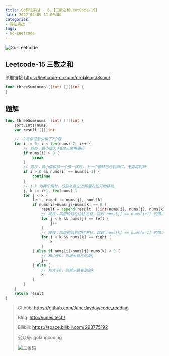 ```yaml
---
title: Go算法实战 - 8.【三数之和LeetCode-15】
date: 2022-04-09 11:00:00
categories: 
- 算法实战
tags:
- Go-Leetcode
---
```


![Go-Leetcode](https://i.loli.net/2021/07/10/SbG3k5XFRlsJdOV.jpg)

## Leetcode-15 三数之和

原题链接 https://leetcode-cn.com/problems/3sum/

```go
func threeSum(nums []int) [][]int {
}
```

<!-- more -->

## 题解

```go
func threeSum(nums []int) [][]int {
	sort.Ints(nums)
	var result [][]int

	// -2是保证至少留下2个数
	for i := 0; i < len(nums)-2; i++ {
		// 剪枝：最小值大于0时无需再遍历
		if nums[i] > 0 {
			break
		}
		// 剪枝：最小值和前一个值一样时，上一个循环已经判断过，无需再判断
		if i > 0 && nums[i] == nums[i-1] {
			continue
		}
		// j,k 为两个指针，分别从最左边和最右边开始移动
		j, k := i+1, len(nums)-1
		for j < k {
			left, right := nums[j], nums[k]
			if nums[i]+nums[j]+nums[k] == 0 {
				result = append(result, []int{nums[i], nums[j], nums[k]})
				// 减枝：同值的话左边往右移，跳过 nums[j] == nums[j+1] 的情况
				for j < k && nums[j] == left {
					j++
				}
				// 减枝：同值的话右边往左移，跳过 nums[k] == nums[k-1] 的情况
				for j < k && nums[k] == right {
					k--
				}
			} else if nums[i]+nums[j]+nums[k] < 0 {
				// 和小于0，则增大最左边的j
				j++
			} else {
				// 和大于0，则减少最右边的k
				k--
			}
		}
	}
	return result
}
```

> Github: https://github.com/Junedayday/code_reading
>
> Blog: http://junes.tech/
>
> Bilibili: https://space.bilibili.com/293775192
>
> 公众号: golangcoding
>
>  ![二维码](https://i.loli.net/2021/02/28/RPzy7Hjc9GZ8I3e.jpg)

